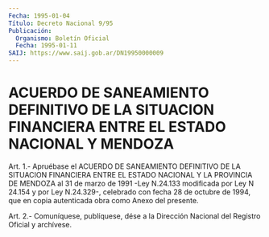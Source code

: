 ```yaml
---
Fecha: 1995-01-04
Título: Decreto Nacional 9/95
Publicación:
  Organismo: Boletín Oficial
  Fecha: 1995-01-11
SAIJ: https://www.saij.gob.ar/DN19950000009
---
```

# ACUERDO DE SANEAMIENTO DEFINITIVO DE LA SITUACION FINANCIERA ENTRE EL ESTADO NACIONAL Y MENDOZA

<a id="1"></a>
Art.  1.- Apruébase el ACUERDO DE SANEAMIENTO DEFINITIVO DE LA SITUACION FINANCIERA  ENTRE  EL  ESTADO  NACIONAL Y LA PROVINCIA DE MENDOZA al 31 de marzo de 1991 -Ley N.24.133  modificada  por Ley N 24.154  y  por Ley N.24.329-, celebrado con fecha 28 de octubre  de 1994, que en  copia  autenticada  obra  como  Anexo  del  presente.

<a id="2"></a>
Art. 2.- Comuníquese, publíquese, dése a la Dirección Nacional del Registro Oficial y archívese.
